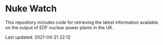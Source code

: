 # Nuke Watch

This repository includes code for retrieving the latest information available on the output of EDF nuclear power plants in the UK.

Last updated: 2021-04-21 22:12